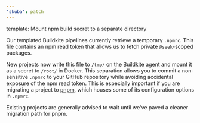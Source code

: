 ```yaml
---
'skuba': patch
---
```


template: Mount npm build secret to a separate directory

Our templated Buildkite pipelines currently retrieve a temporary `.npmrc`. This file contains an npm read token that allows us to fetch private `@seek`-scoped packages.

New projects now write this file to `/tmp/` on the Buildkite agent and mount it as a secret to `/root/` in Docker. This separation allows you to commit a non-sensitive `.npmrc` to your GitHub repository while avoiding accidental exposure of the npm read token. This is especially important if you are migrating a project to [pnpm](https://pnpm.io/), which houses some of its configuration options in `.npmrc`.

Existing projects are generally advised to wait until we've paved a cleaner migration path for pnpm.

